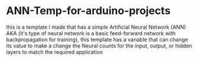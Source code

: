 # ANN-Temp-for-arduino-projects
this is a template I made that has a simple Artificial Neural Network (ANN) AKA (it's type of neural network is a basic feed-forward network with backpropagation for training), this template has a variable that can change its value to make a change the Neural counts for the input, output, or hidden layers to match the required application
